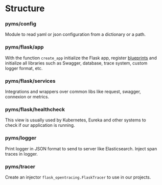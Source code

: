 # Structure

### pyms/config
Module to read yaml or json configuration from a dictionary or a path.

### pyms/flask/app
With the function `create_app` initialize the Flask app, register [blueprints](http://flask.pocoo.org/docs/0.12/blueprints/)
and initialize all libraries such as Swagger, database, trace system, custom logger format, etc.

### pyms/flask/services
Integrations and wrappers over common libs like request, swagger, connexion or metrics.

### pyms/flask/healthcheck
This view is usually used by Kubernetes, Eureka and other systems to check if our application is running.

### pyms/logger
Print logger in JSON format to send to server like Elasticsearch. Inject span traces in logger.

### pyms/tracer
Create an injector `flask_opentracing.FlaskTracer` to use in our projects.
